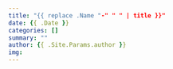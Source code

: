 ```yaml
---
title: "{{ replace .Name "-" " " | title }}"
date: {{ .Date }}
categories: []
summary: ""
author: {{ .Site.Params.author }}
img: 
---
```

